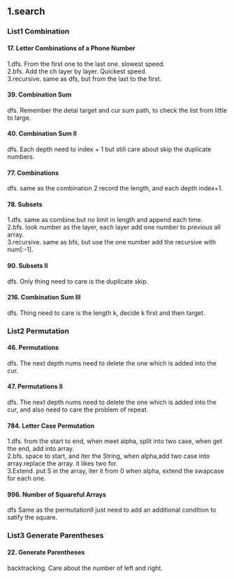 ## 1.search 

### List1  Combination
#### 17. Letter Combinations of a Phone Number 
1.dfs. From the first one to the last one. slowest speed.   
2.bfs. Add the ch layer by layer. Quickest speed.   
3.recursive. same as dfs, but from the last to the first.   
#### 39. Combination Sum
dfs. Remember the detai target and cur sum path, to check the list from little to large.   
#### 40. Combination Sum II
dfs. Each depth need to index + 1 but still care about skip the duplicate numbers.   
#### 77. Combinations
dfs. same as the combination 2 record the length, and each depth index+1.  
#### 78. Subsets   
1.dfs. same as combine.but no limit in length and append each time.  
2.bfs. look number as the layer, each layer add one number to previous all array.  
3.recursive. same as bfs, but use the one number add the recursive with num[:-1].  
#### 90. Subsets II
dfs. Only thing need to care is the duplicate skip.
#### 216. Combination Sum III
dfs. Thing need to care is the length k, decide k first and then target.   
    
### List2  Permutation
#### 46. Permutations   
dfs. The next depth nums need to delete the one which is added into the cur.   
#### 47. Permutations II
dfs. The next depth nums need to delete the one which is added into the cur, and also need to care the problem of repeat.   
#### 784. Letter Case Permutation
1.dfs. from the start to end, when meet alpha, split into two case, when get the end, add into array.   
2.bfs. space to start, and iter the String, when alpha,add two case into array.replace the array. it likes two for.   
3.Extend. put S in the array, iter it from 0 when alpha, extend the swapcase for each one.   
#### 996. Number of Squareful Arrays
dfs Same as the permutationII just need to add an additional condition to satify the square.  

### List3  Generate Parentheses
#### 22. Generate Parentheses
backtracking. Care about the number of left and right.   
